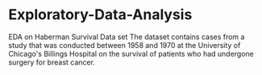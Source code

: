 # Exploratory-Data-Analysis
EDA on Haberman Survival Data set
The dataset contains cases from a study that was conducted between 1958 and 1970 at the University of Chicago's Billings Hospital on the survival of patients who had undergone surgery for breast cancer.

